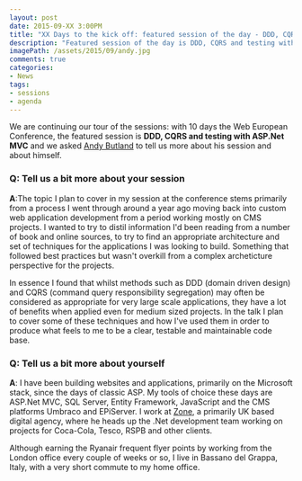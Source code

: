 ```yaml
---
layout: post
date: 2015-09-XX 3:00PM
title: "XX Days to the kick off: featured session of the day - DDD, CQRS and testing with ASP.Net MVC by Andy Butland"
description: "Featured session of the day is DDD, CQRS and testing with ASP.Net MVC by Andy Butland"
imagePath: /assets/2015/09/andy.jpg
comments: true
categories:
- News
tags:
- sessions
- agenda
---
```


We are continuing our tour of the sessions: with 10 days the Web European Conference, the featured session is **DDD, CQRS and testing with ASP.Net MVC** and we asked [Andy Butland](http://web-matters.blogspot.it/) to tell us more about his session and about himself.

### Q: Tell us a bit more about your session
**A**:The topic I plan to cover in my session at the conference stems primarily from a process I went through around a year ago moving back into custom web application development from a period working mostly on CMS projects.  I wanted to try to distil information I'd been reading from a number of book and online sources, to try to find an appropriate architecture and set of techniques for the applications I was looking to build.  Something that followed best practices but wasn't overkill from a complex archeticture perspective for the projects.

In essence I found that whilst methods such as DDD (domain driven design) and CQRS (command query responsibility segregation) may often be considered as appropriate for very large scale applications, they have a lot of benefits when applied even for medium sized projects.  In the talk I plan to cover some of these techniques and how I've used them in order to produce what feels to me to be a clear, testable and maintainable code base.


### Q: Tell us a bit more about yourself
**A**: I have been building websites and applications, primarily on the Microsoft stack, since the days of classic ASP. My tools of choice these days are ASP.Net MVC, SQL Server, Entity Framework, JavaScript and the CMS platforms Umbraco and EPiServer. I work at [Zone](http://www.thisiszone.com), a primarily UK based digital agency, where he heads up the .Net development team working on projects for Coca-Cola, Tesco, RSPB and other clients.

Although earning the Ryanair frequent flyer points by working from the London office every couple of weeks or so, I live in Bassano del Grappa, Italy, with a very short commute to my home office.
